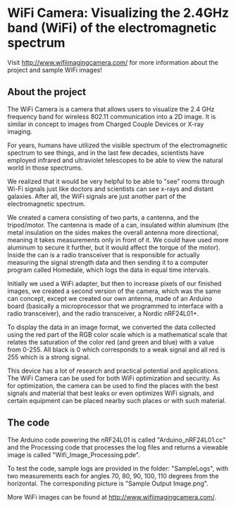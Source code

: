 # WiFi Camera: Visualizing the 2.4GHz band (WiFi) of the electromagnetic spectrum

Visit http://www.wifiimagingcamera.com/ for more information about the project and sample WiFi images!

## About the project
The WiFi Camera is a camera that allows users to visualize the 2.4 GHz frequency band for wireless 802.11 communication into a 2D image. It is similar in concept to images from Charged Couple Devices or X-ray imaging.

For years, humans have utilized the visible spectrum of the electromagnetic spectrum to see things, and in the last few decades, scientists have employed infrared and ultraviolet telescopes to be able to view the natural world in those spectrums.

We realized that it would be very helpful to be able to "see" rooms through Wi-Fi signals just like doctors and scientists can see x-rays and distant galaxies. After all, the WiFi signals are just another part of the electromagnetic spectrum.

We created a camera consisting of two parts, a cantenna, and the tripod/motor. The cantenna is made of a can, insulated within aluminum (the metal insulation on the sides makes the overall antenna more directional, meaning it takes measurements only in front of it. We could have used more aluminum to secure it further, but it would affect the torque of the motor). Inside the can is a radio transceiver that is responsible for actually measuring the signal strength data and then sending it to a computer program called Homedale, which logs the data in equal time intervals.

Initially we used a WiFi adapter, but then to increase pixels of our finished images, we created a second version of the camera, which was the same can concept, except we created our own antenna, made of an Arduino board (basically a microprocessor that we programmed to interface with a radio transceiver), and the radio transceiver, a Nordic nRF24L01+.

To display the data in an image format, we converted the data collected using the red part of the RGB color scale which is a mathematical scale that relates the saturation of the color red (and green and blue) with a value from 0-255. All black is 0 which corresponds to a weak signal and all red is 255 which is a strong signal.

This device has a lot of research and practical potential and applications. The WiFi Camera can be used for both WiFi optimization and security. As for optimization, the camera can be used to find the places with the best signals and material that best leaks or even optimizes WiFi signals, and certain equipment can be placed nearby such places or with such material.

## The code

The Arduino code powering the nRF24L01 is called "Arduino_nRF24L01.cc" and the Processing code that processes the log files and returns a viewable image is called "Wifi_Image_Processing.pde".

To test the code, sample logs are provided in the folder: "SampleLogs", with two measurements each for angles 70, 80, 90, 100, 110 degrees from the horizontal. The corresponding picture is "Sample Output Image.png".

More WiFi images can be found at http://www.wifiimagingcamera.com/.
